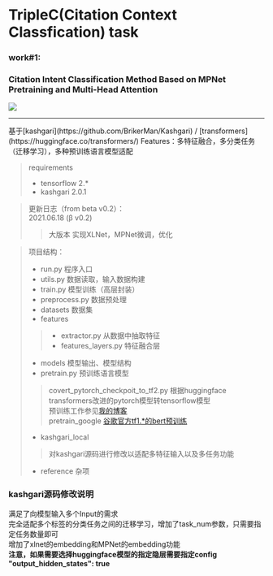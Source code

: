 # TripleC(Citation Context Classfication) task
### work#1:
### Citation Intent Classification Method Based on MPNet Pretraining and Multi-Head Attention
[![](https://img.shields.io/badge/paper%20of-@CCIR2021-blue.svg)](https://ccir2021.dlufl.edu.cn/ccirEssay/essay/index.html)
<hr>
基于[kashgari](https://github.com/BrikerMan/Kashgari) /  [transformers](https://huggingface.co/transformers/)  
Features：多特征融合，多分类任务（迁移学习），多种预训练语言模型适配

> requirements  
>- tensorflow 2.*
>- kashgari 2.0.1

> 更新日志（from beta v0.2）：  
> 2021.06.18 (β v0.2)  
>> 大版本 实现XLNet，MPNet微调，优化

> 项目结构：  
>- run.py 程序入口
>- utils.py 数据读取，输入数据构建
>- train.py 模型训练（高层封装）
>- preprocess.py 数据预处理
>- datasets 数据集
>- features
>>- extractor.py 从数据中抽取特征
>>- features_layers.py 特征融合层
>- models 模型输出、模型结构
>- pretrain.py 预训练语言模型
>> covert_pytorch_checkpoit_to_tf2.py 根据huggingface transformers改进的pytorch模型转tensorflow模型  
>> 预训练工作参见[我的博客](http://hikki.top/2021/03/29/%e5%a6%82%e4%bd%95%e8%ae%ad%e7%bb%83%e4%b8%80%e4%b8%aa%e7%ae%80%e5%8d%95%e7%9a%84bert%e8%af%ad%e8%a8%80%e6%a8%a1%e5%9e%8b%ef%bc%88%e6%94%af%e6%8c%81pytorchtf1-tf2/)  
>> pretrain_google [谷歌官方tf1.*的bert预训练](https://github.com/google-research/bert)
>- kashgari_local
>>对kashgari源码进行修改以适配多特征输入以及多任务功能
>- reference 杂项

### kashgari源码修改说明  
满足了向模型输入多个Input的需求  
完全适配多个标签的分类任务之间的迁移学习，增加了task_num参数，只需要指定任务数量即可  
增加了xlnet的embedding和MPNet的embedding功能  
**注意，如果需要选择huggingface模型的指定隐层需要指定config  "output_hidden_states": true**  
